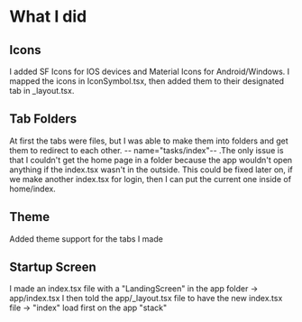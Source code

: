 # What I did
## Icons
I added SF Icons for IOS devices and Material Icons for Android/Windows. I mapped the icons in IconSymbol.tsx, then added them to their designated tab in _layout.tsx.

## Tab Folders
At first the tabs were files, but I was able to make them into folders and get them to redirect to each other. -- name="tasks/index"-- .The only issue is that I couldn't get the home page in a folder because the app wouldn't open anything if the index.tsx wasn't in the outside. This could be fixed later on, if we make another index.tsx for login, then I can put the current one inside of home/index.

## Theme
Added theme support for the tabs I made

## Startup Screen
I made an index.tsx file with a "LandingScreen" in the app folder -> app/index.tsx
I then told the app/_layout.tsx file to have the new index.tsx file -> "index" load first on the app "stack"
